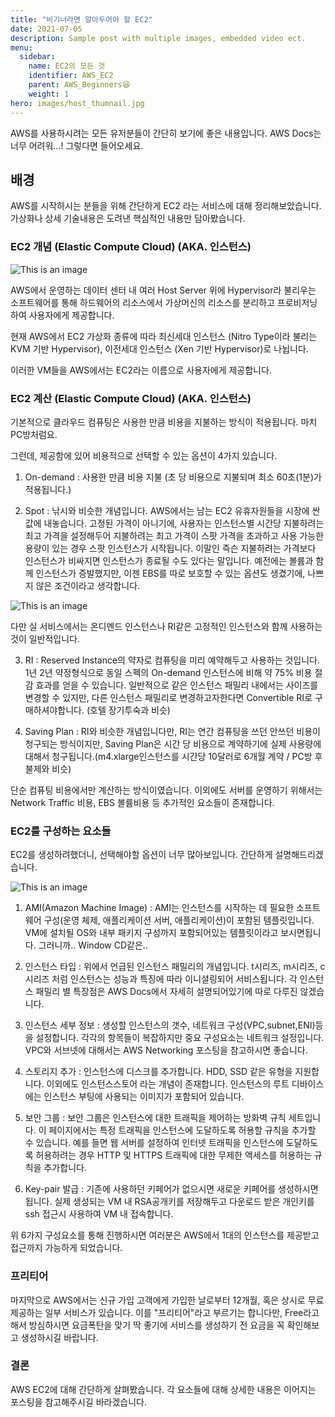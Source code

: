 ```yaml
---
title: "비기너라면 알아두어야 할 EC2"
date: 2021-07-05
description: Sample post with multiple images, embedded video ect.
menu:
  sidebar:
    name: EC2의 모든 것
    identifier: AWS_EC2
    parent: AWS_Beginners😆
    weight: 1
hero: images/host_thumnail.jpg
---
```

AWS를 사용하시려는 모든 유저분들이 간단히 보기에 좋은 내용입니다. AWS Docs는 너무 어려워...! 그렇다면 들어오세요.

<!--more-->

## 배경
AWS를 시작하시는 분들을 위해 간단하게 EC2 라는 서비스에 대해 정리해보았습니다.
가상화나 상세 기술내용은 도려낸 핵심적인 내용만 담아봤습니다.

### EC2 개념 (Elastic Compute Cloud) (AKA. 인스턴스)

![This is an image](images/instance.jpg)


AWS에서 운영하는 데이터 센터 내 여러 Host Server 위에 Hypervisor라 불리우는 소프트웨어를 통해
하드웨어의 리소스에서 가상머신의 리소스를 분리하고 프로비저닝하여 사용자에게 제공합니다.

현재 AWS에서 EC2 가상화 종류에 따라 최신세대 인스턴스 (Nitro Type이라 불리는 KVM 기반 Hypervisor), 이전세대 인스턴스 (Xen 기반 Hypervisor)로 나뉩니다.

이러한 VM들을 AWS에서는 EC2라는 이름으로 사용자에게 제공합니다.

### EC2 계산 (Elastic Compute Cloud) (AKA. 인스턴스)
기본적으로 클라우드 컴퓨팅은 사용한 만큼 비용을 지불하는 방식이 적용됩니다. 마치 PC방처럼요.

그런데, 제공함에 있어 비용적으로 선택할 수 있는 옵션이 4가지 있습니다.
1. On-demand : 사용한 만큼 비용 지불 (초 당 비용으로 지불되며 최소 60초(1분)가 적용됩니다.)

2. Spot : 낚시와 비슷한 개념입니다.
AWS에서는 남는 EC2 유휴자원들을 시장에 싼값에 내놓습니다. 고정된 가격이 아니기에,
사용자는 인스턴스별 시간당 지불하려는 최고 가격을 설정해두어 지불하려는 최고 가격이 스팟 가격을 초과하고 사용 가능한 용량이 있는 경우 스팟 인스턴스가 시작됩니다. 이말인 즉슨 지불하려는 가격보다 인스턴스가 비싸지면 인스턴스가 종료될 수도 있다는 말입니다.
예전에는 볼륨과 함께 인스턴스가 증발했지만, 이젠 EBS를 따로 보호할 수 있는 옵션도 생겼기에, 나쁘지 않은 조건이라고 생각합니다.


![This is an image](images/spot.jpg)

다만 실 서비스에서는 온디멘드 인스턴스나 RI같은 고정적인 인스턴스와 함께 사용하는 것이 일반적입니다.

3. RI : Reserved Instance의 약자로 컴퓨팅을 미리 예약해두고 사용하는 것입니다. 1년 2년 약정형식으로 동일 스펙의 On-demand 인스턴스에 비해 약 75% 비용 절감 효과를 얻을 수 있습니다. 일반적으로 같은 인스턴스 패밀리 내에서는 사이즈를 변경할 수 있지만, 다른 인스턴스 패밀리로 변경하고자한다면 Convertible RI로 구매하셔야합니다. (호텔 장기투숙과 비슷)

4. Saving Plan : RI와 비슷한 개념입니다만, RI는 연간 컴퓨팅을 쓰던 안쓰던 비용이 청구되는 방식이지만, Saving Plan은 시간 당 비용으로 계약하기에 실제 사용량에 대해서 청구됩니다.(m4.xlarge인스턴스를 시간당 10달러로 6개월 계약 / PC방 후불제와 비슷)

단순 컴퓨팅 비용에서만 계산하는 방식이였습니다. 이외에도 서버를 운영하기 위해서는 Network Traffic 비용, EBS 볼륨비용 등 추가적인 요소들이 존재합니다.

### EC2를 구성하는 요소들
EC2를 생성하려했더니, 선택해야할 옵션이 너무 많아보입니다. 간단하게 설명해드리겠습니다.

![This is an image](images/ami.jpg)

1. AMI(Amazon Machine Image) : AMI는 인스턴스를 시작하는 데 필요한 소프트웨어 구성(운영 체제, 애플리케이션 서버, 애플리케이션)이 포함된 템플릿입니다. VM에 설치될 OS와 내부 패키지 구성까지 포함되어있는 템플릿이라고 보시면됩니다. 그러니까.. Window CD같은..

2. 인스턴스 타입 : 위에서 언급된 인스턴스 패밀리의 개념입니다.
t시리즈, m시리즈, c시리즈 처럼 인스턴스는 성능과 특징에 따라 이니셜링되어 서비스됩니다.
각 인스턴스 패밀리 별 특장점은 AWS Docs에서 자세히 설명되어있기에 따로 다루진 않겠습니다.

3. 인스턴스 세부 정보 : 생성할 인스턴스의 갯수, 네트워크 구성(VPC,subnet,ENI)등을 설정합니다.
각각의 항목들이 복잡하지만 중요 구성요소는 네트워크 설정입니다. VPC와 서브넷에 대해서는 AWS Networking 포스팅을 참고하시면 좋습니다.
 
4. 스토리지 추가 : 인스턴스에 디스크를 추가합니다. HDD, SSD 같은 유형을 지원합니다. 이외에도 인스턴스스토어 라는 개념이 존재합니다.
인스턴스의 루트 디바이스에는 인스턴스 부팅에 사용되는 이미지가 포함되어 있습니다.

5. 보안 그룹 : 보안 그룹은 인스턴스에 대한 트래픽을 제어하는 방화벽 규칙 세트입니다. 이 페이지에서는 특정 트래픽을 인스턴스에 도달하도록 허용할 규칙을 추가할 수 있습니다. 예를 들면 웹 서버를 설정하여 인터넷 트래픽을 인스턴스에 도달하도록 허용하려는 경우 HTTP 및 HTTPS 트래픽에 대한 무제한 액세스를 허용하는 규칙을 추가합니다.

6. Key-pair 발급 : 기존에 사용하던 키페어가 없으시면 새로운 키페어를 생성하시면 됩니다. 실제 생성되는 VM 내 RSA공개키를 저장해두고 다운로드 받은 개인키를 ssh 접근시 사용하여 VM 내 접속합니다.

위 6가지 구성요소를 통해 진행하시면 여러분은 AWS에서 1대의 인스턴스를 제공받고 접근까지 가능하게 되었습니다.

### 프리티어
마지막으로 AWS에서는 신규 가입 고객에게 가입한 날로부터 12개월, 혹은 상시로 무료 제공하는 일부 서비스가 있습니다.
이를 "프리티어"라고 부르기는 합니다만, Free라고해서 방심하시면 요금폭탄을 맞기 딱 좋기에 서비스를 생성하기 전 요금을 꼭 확인해보고 생성하시길 바랍니다.

### 결론
AWS EC2에 대해 간단하게 살펴봤습니다. 각 요소들에 대해 상세한 내용은 이어지는 포스팅을 참고해주시길 바라겠습니다.

